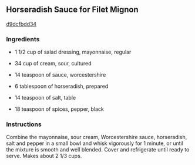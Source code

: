 ## Horseradish Sauce for Filet Mignon

[d9dcfbdd34](http://www.food.com/recipe/horseradish-sauce-for-filet-mignon-316188)

### Ingredients

 - 1 1/2 cup of salad dressing, mayonnaise, regular

 - 34 cup of cream, sour, cultured

 - 14 teaspoon of sauce, worcestershire

 - 6 tablespoon of horseradish, prepared

 - 14 teaspoon of salt, table

 - 18 teaspoon of spices, pepper, black

### Instructions

Combine the mayonnaise, sour cream, Worcestershire sauce, horseradish, salt and pepper in a small bowl and whisk vigorously for 1 minute, or until the mixture is smooth and well blended. Cover and refrigerate until ready to serve. Makes about 2 1/3 cups.